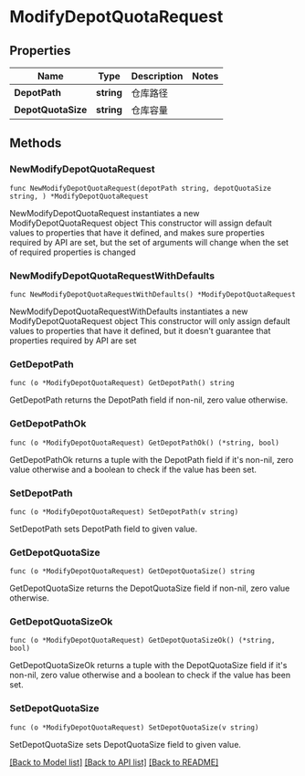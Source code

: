 # ModifyDepotQuotaRequest

## Properties

Name | Type | Description | Notes
------------ | ------------- | ------------- | -------------
**DepotPath** | **string** | 仓库路径 | 
**DepotQuotaSize** | **string** | 仓库容量 | 

## Methods

### NewModifyDepotQuotaRequest

`func NewModifyDepotQuotaRequest(depotPath string, depotQuotaSize string, ) *ModifyDepotQuotaRequest`

NewModifyDepotQuotaRequest instantiates a new ModifyDepotQuotaRequest object
This constructor will assign default values to properties that have it defined,
and makes sure properties required by API are set, but the set of arguments
will change when the set of required properties is changed

### NewModifyDepotQuotaRequestWithDefaults

`func NewModifyDepotQuotaRequestWithDefaults() *ModifyDepotQuotaRequest`

NewModifyDepotQuotaRequestWithDefaults instantiates a new ModifyDepotQuotaRequest object
This constructor will only assign default values to properties that have it defined,
but it doesn't guarantee that properties required by API are set

### GetDepotPath

`func (o *ModifyDepotQuotaRequest) GetDepotPath() string`

GetDepotPath returns the DepotPath field if non-nil, zero value otherwise.

### GetDepotPathOk

`func (o *ModifyDepotQuotaRequest) GetDepotPathOk() (*string, bool)`

GetDepotPathOk returns a tuple with the DepotPath field if it's non-nil, zero value otherwise
and a boolean to check if the value has been set.

### SetDepotPath

`func (o *ModifyDepotQuotaRequest) SetDepotPath(v string)`

SetDepotPath sets DepotPath field to given value.


### GetDepotQuotaSize

`func (o *ModifyDepotQuotaRequest) GetDepotQuotaSize() string`

GetDepotQuotaSize returns the DepotQuotaSize field if non-nil, zero value otherwise.

### GetDepotQuotaSizeOk

`func (o *ModifyDepotQuotaRequest) GetDepotQuotaSizeOk() (*string, bool)`

GetDepotQuotaSizeOk returns a tuple with the DepotQuotaSize field if it's non-nil, zero value otherwise
and a boolean to check if the value has been set.

### SetDepotQuotaSize

`func (o *ModifyDepotQuotaRequest) SetDepotQuotaSize(v string)`

SetDepotQuotaSize sets DepotQuotaSize field to given value.



[[Back to Model list]](../README.md#documentation-for-models) [[Back to API list]](../README.md#documentation-for-api-endpoints) [[Back to README]](../README.md)


